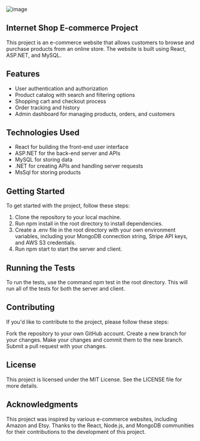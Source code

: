 ![image](https://user-images.githubusercontent.com/107481550/227791979-5e75ef3d-cacd-46ab-891c-842545553657.png)


## Internet Shop E-commerce Project
This project is an e-commerce website that allows customers to browse and purchase products from an online store. The website is built using React, ASP.NET, and MySQL.

## Features
- User authentication and authorization
- Product catalog with search and filtering options
- Shopping cart and checkout process
- Order tracking and history
- Admin dashboard for managing products, orders, and customers

## Technologies Used
- React for building the front-end user interface
- ASP.NET for the back-end server and APIs
- MySQL for storing data
- .NET for creating APIs and handling server requests
- MsSql for storing products

## Getting Started
To get started with the project, follow these steps:

1. Clone the repository to your local machine.
2. Run npm install in the root directory to install dependencies.
3. Create a .env file in the root directory with your own environment variables, including your MongoDB connection string, Stripe API keys, and AWS S3 credentials.
4. Run npm start to start the server and client.

## Running the Tests
To run the tests, use the command npm test in the root directory. This will run all of the tests for both the server and client.

## Contributing
If you'd like to contribute to the project, please follow these steps:

Fork the repository to your own GitHub account.
Create a new branch for your changes.
Make your changes and commit them to the new branch.
Submit a pull request with your changes.

## License
This project is licensed under the MIT License. See the LICENSE file for more details.

## Acknowledgments
This project was inspired by various e-commerce websites, including Amazon and Etsy.
Thanks to the React, Node.js, and MongoDB communities for their contributions to the development of this project.

